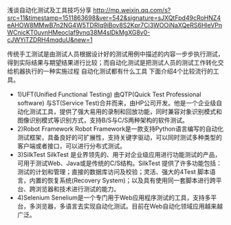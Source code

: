 

浅谈自动化测试及工具技巧分享 
http://mp.weixin.qq.com/s?src=11&timestamp=1511863698&ver=542&signature=sJXQtFpd49cRoHNZ4eAHOW8MMwB7n2NG4W5TDRIq9iBov8S2Kpr7Ci3WOOiNaXQeRS6HleVPnWCnicKT0uvnHMeoclaf9vnq38M4slDkMgXG8v0-cJWYiTZDRH4mqduU&new=1


传统手工测试是由测试人员根据设计好的测试用例中描述的内容一步步执行测试，得到实际结果与期望结果进行比较；而自动化测试是把测试人员的测试工作转化交给机器执行的一种实施过程
自动化测试都有什么工具
下面介绍4个比较流行的工具。

* 1)UFT(Unified Functional Testing)
由QTP(Quick Test Professional software) 与ST(Service Test)合并而来，由HP公司开发。他是一个企业级自动化测试工具，提供了强大易用的录制和回放功能，同时兼容对象识别模式和图像识别模式等识别方式，支持B/S与C/S两种架构的软件测试。
* 2)Robot Framework
Robot Framework是一款支持Python语言编写的自动化测试框架，具备良好的可扩展性，支持关键字驱动，可以同时测试多种类型的客户端或者接口，可以进行分布式测试。
* 3)SilkTest
SilkTest 是业界领先的、用于对企业级应用进行功能测试的产品，可用于测试Web、Java或是传统的C/S结构。SilkTest 提供了许多功能包括：测试的计划和管理；直接的数据库访问及校验；灵活、强大的4Test 脚本语言，内置的恢复系统(Recovery System)；以及具有使用同一套脚本进行跨平台、跨浏览器和技术进行测试的能力。
* 4)Selenium
Senelium是一个专门用于Web应用程序测试的工具，支持多平台，多浏览器，多语言去实现自动化测试。目前在Web自动化领域应用越来越广泛。